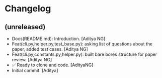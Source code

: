 Changelog
=========


(unreleased)
------------
- Docs(README.md): Introduction. [Aditya NG]
- Feat(cli.py,helper.py,test_base.py): asking list of questions about
  the paper, added test cases. [Aditya NG]
- Feat(cli.py,constants.py,helper.py): built bare bores structure for
  paper review. [Aditya NG]
- ✅ Ready to clone and code. [AdityaNG]
- Initial commit. [Aditya]


